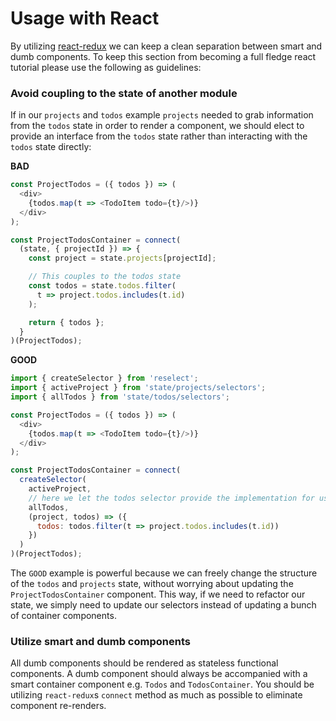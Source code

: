 # Usage with React

By utilizing [react-redux](https://github.com/reactjs/react-redux) we can keep a clean separation between smart and dumb components. To keep this section from becoming a full fledge react tutorial please use the following as guidelines:

### Avoid coupling to the state of another module

If in our `projects` and `todos` example `projects` needed to grab information from the `todos` state in order to render a component, we should elect to provide an interface from the `todos` state rather than interacting with the `todos` state directly:

**BAD**
```javascript
const ProjectTodos = ({ todos }) => (
  <div>
    {todos.map(t => <TodoItem todo={t}/>)}
  </div>
);

const ProjectTodosContainer = connect(
  (state, { projectId }) => {
    const project = state.projects[projectId];

    // This couples to the todos state
    const todos = state.todos.filter(
      t => project.todos.includes(t.id)
    );

    return { todos };
  }
)(ProjectTodos);
```

**GOOD**
```javascript
import { createSelector } from 'reselect';
import { activeProject } from 'state/projects/selectors';
import { allTodos } from 'state/todos/selectors';

const ProjectTodos = ({ todos }) => (
  <div>
    {todos.map(t => <TodoItem todo={t}/>)}
  </div>
);

const ProjectTodosContainer = connect(
  createSelector(
    activeProject,
    // here we let the todos selector provide the implementation for us
    allTodos,
    (project, todos) => ({
      todos: todos.filter(t => project.todos.includes(t.id))
    })
  )
)(ProjectTodos);
```

The `GOOD` example is powerful because we can freely change the structure of the `todos` and `projects` state, without worrying about updating the `ProjectTodosContainer` component. This way, if we need to refactor our state, we simply need to update our selectors instead of updating a bunch of container components.

### Utilize smart and dumb components

All dumb components should be rendered as stateless functional components. A dumb component should always be accompanied with a smart container component e.g. `Todos` and `TodosContainer`. You should be utilizing `react-redux`s `connect` method as much as possible to eliminate component re-renders.
